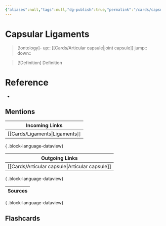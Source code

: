 ```yaml
---
{"aliases":null,"tags":null,"dg-publish":true,"permalink":"/cards/capsular-ligaments/","dgPassFrontmatter":true}
---
```


# Capsular Ligaments

> [!ontology]-
> up:: [[Cards/Articular capsule\|joint capsule]]
> jump:: 
> down:: 

> [!Definition] Definition

# Reference

- 

## Mentions

| Incoming Links                    |
| --------------------------------- |
| [[Cards/Ligaments\|Ligaments]] |

{ .block-language-dataview}

| Outgoing Links                                    |
| ------------------------------------------------- |
| [[Cards/Articular capsule\|Articular capsule]] |

{ .block-language-dataview}

| Sources |
| ------- |

{ .block-language-dataview}

## Flashcards